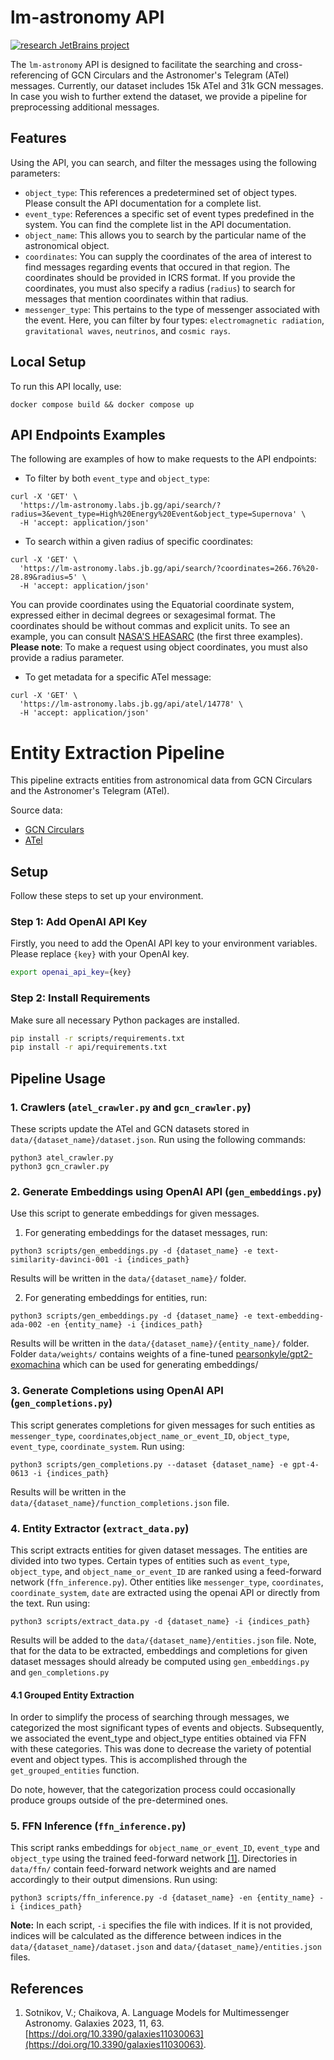 # lm-astronomy API

[![research JetBrains project](https://jb.gg/badges/research.svg)](https://confluence.jetbrains.com/display/ALL/JetBrains+on+GitHub)

The `lm-astronomy` API is designed to facilitate the searching and cross-referencing of GCN Circulars and the Astronomer's Telegram (ATel) messages. Currently, our dataset includes 15k ATel and 31k GCN messages. In case you wish to further extend the dataset, we provide a pipeline for preprocessing additional messages.

## Features

Using the API, you can search, and filter the messages using the following parameters:

- `object_type`: This references a predetermined set of object types. Please consult the API documentation for a complete list.
- `event_type`: References a specific set of event types predefined in the system. You can find the complete list in the API documentation.
- `object_name`: This allows you to search by the particular name of the astronomical object.
- `coordinates`: You can supply the coordinates of the area of interest to find messages regarding events that occured in that region. The coordinates should be provided in ICRS format. If you provide the coordinates, you must also specify a radius (`radius`) to search for messages that mention coordinates within that radius.
- `messenger_type`: This pertains to the type of messenger associated with the event. Here, you can filter by four types: `electromagnetic radiation`, `gravitational waves`, `neutrinos`, and `cosmic rays`.

## Local Setup

To run this API locally, use:

```
docker compose build && docker compose up
```

## API Endpoints Examples

The following are examples of how to make requests to the API endpoints:

- To filter by both `event_type` and `object_type`:

```
curl -X 'GET' \
  'https://lm-astronomy.labs.jb.gg/api/search/?radius=3&event_type=High%20Energy%20Event&object_type=Supernova' \
  -H 'accept: application/json'
```

- To search within a given radius of specific coordinates:

```
curl -X 'GET' \
  'https://lm-astronomy.labs.jb.gg/api/search/?coordinates=266.76%20-28.89&radius=5' \
  -H 'accept: application/json'
```

You can provide coordinates using the Equatorial coordinate system, expressed either in decimal degrees or sexagesimal format. The coordinates should be without commas and explicit units. To see an example, you can consult [NASA'S HEASARC](https://heasarc.gsfc.nasa.gov/Tools/name_or_coordinates_help.html) (the first three examples).
**Please note**: To make a request using object coordinates, you must also provide a radius parameter.

- To get metadata for a specific ATel message:

```
curl -X 'GET' \
  'https://lm-astronomy.labs.jb.gg/api/atel/14778' \
  -H 'accept: application/json'
```

# Entity Extraction Pipeline

This pipeline extracts entities from astronomical data from GCN Circulars and the Astronomer's Telegram (ATel).

Source data:

- [GCN Circulars](https://gcn.gsfc.nasa.gov)
- [ATel](https://www.astronomerstelegram.org)

## Setup

Follow these steps to set up your environment.

### Step 1: Add OpenAI API Key

Firstly, you need to add the OpenAI API key to your environment variables.
Please replace `{key}` with your OpenAI key.

```sh
export openai_api_key={key}
```

### Step 2: Install Requirements

Make sure all necessary Python packages are installed.

```sh
pip install -r scripts/requirements.txt
pip install -r api/requirements.txt
```

## Pipeline Usage

### 1. Crawlers (`atel_crawler.py` and `gcn_crawler.py`)

These scripts update the ATel and GCN datasets stored in `data/{dataset_name}/dataset.json`. Run using the following
commands:

```
python3 atel_crawler.py
python3 gcn_crawler.py
```

### 2. Generate Embeddings using OpenAI API (`gen_embeddings.py`)

Use this script to generate embeddings for given messages.

1. For generating embeddings for the dataset messages, run:

```
python3 scripts/gen_embeddings.py -d {dataset_name} -e text-similarity-davinci-001 -i {indices_path}
```

Results will be written in the `data/{dataset_name}/` folder.

2. For generating embeddings for entities, run:

```
python3 scripts/gen_embeddings.py -d {dataset_name} -e text-embedding-ada-002 -en {entity_name} -i {indices_path}
```

Results will be written in the `data/{dataset_name}/{entity_name}/` folder.
Folder `data/weights/` contains weights of a
fine-tuned [pearsonkyle/gpt2-exomachina](https://huggingface.co/pearsonkyle/gpt2-exomachina) which can be used for
generating embeddings/

### 3. Generate Completions using OpenAI API (`gen_completions.py`)

This script generates completions for given messages for such entities
as `messenger_type`, `coordinates`,`object_name_or_event_ID`, `object_type`, `event_type`, `coordinate_system`. Run
using:

```
python3 scripts/gen_completions.py --dataset {dataset_name} -e gpt-4-0613 -i {indices_path}
```

Results will be written in the `data/{dataset_name}/function_completions.json` file.

### 4. Entity Extractor (`extract_data.py`)

This script extracts entities for given dataset messages. The entities are divided into two types. Certain types of
entities such as `event_type`, `object_type`, and `object_name_or_event_ID` are ranked using a feed-forward
network (`ffn_inference.py`). Other entities like `messenger_type`, `coordinates`, `coordinate_system`, `date` are
extracted using the openai API or directly from the text. Run using:

```
python3 scripts/extract_data.py -d {dataset_name} -i {indices_path}
```

Results will be added to the `data/{dataset_name}/entities.json` file.
Note, that for the data to be extracted, embeddings and completions for given dataset messages should already be
computed using `gen_embeddings.py` and `gen_completions.py`

#### 4.1 Grouped Entity Extraction

In order to simplify the process of searching through messages, we categorized the most significant types of events and
objects. Subsequently, we associated the event_type and object_type entities obtained via FFN with these categories.
This was done to decrease the variety of potential event and object types. This is accomplished through
the `get_grouped_entities` function.

Do note, however, that the categorization process could occasionally produce groups outside of
the pre-determined ones.

### 5. FFN Inference (`ffn_inference.py`)

This script ranks embeddings for `object_name_or_event_ID`, `event_type` and `object_type` using the trained
feed-forward network [[1]](#1). Directories in `data/ffn/` contain feed-forward network weights and are named
accordingly to their output dimensions. Run using:

```
python3 scripts/ffn_inference.py -d {dataset_name} -en {entity_name} -i {indices_path}
```

**Note:** In each script, `-i` specifies the file with indices. If it is not provided, indices will be calculated as the
difference between indices in the `data/{dataset_name}/dataset.json` and `data/{dataset_name}/entities.json` files.

## References

1. Sotnikov, V.; Chaikova, A. Language Models for Multimessenger Astronomy. Galaxies 2023, 11,
    63. [https://doi.org/10.3390/galaxies11030063](https://doi.org/10.3390/galaxies11030063).